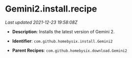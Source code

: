 # Gemini2.install.recipe

_Last updated 2021-12-23 19:58:08Z_

- **Description**: Installs the latest version of Gemini 2.

- **Identifier**: `com.github.homebysix.install.Gemini2`

- **Parent Recipes**: `com.github.homebysix.download.Gemini2`